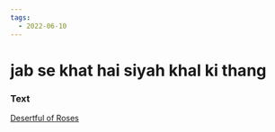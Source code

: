 ```yaml
---
tags:
  - 2022-06-10
---
```

# jab se khat hai siyah khal ki thang

### Text
[Desertful of Roses](http://www.columbia.edu/itc/mealac/pritchett/00garden/02c/0263/index_0263.html)

